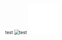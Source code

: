 test
![test](https://user-images.githubusercontent.com/5458070/151806135-dc527648-9b94-46ee-b419-d59f3141cb2d.svg)
![test](https://raw.githubusercontent.com/tomduncalf/darkmodelogotest/main/test.svg)
